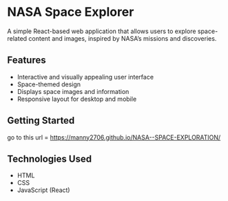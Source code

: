 
# NASA Space Explorer

A simple React-based web application that allows users to explore space-related content and images, inspired by NASA’s missions and discoveries.

## Features

- Interactive and visually appealing user interface
- Space-themed design
- Displays space images and information
- Responsive layout for desktop and mobile

## Getting Started

go to this url = https://manny2706.github.io/NASA--SPACE-EXPLORATION/

## Technologies Used

- HTML
- CSS
- JavaScript (React)

